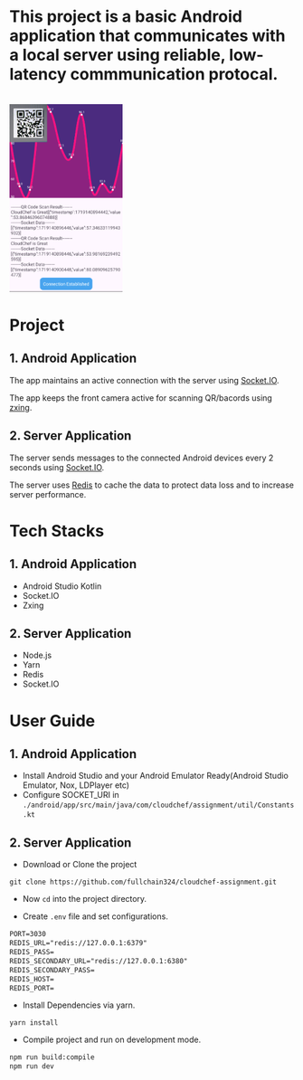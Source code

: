 
<h1>This project is a basic Android application that communicates with a local server using <strong>reliable</strong>, <strong>low-latency</strong> commmunication protocal.</h1>

<br/><img src="images/screenshot.png" width="200"><br/>

# Project
## 1. Android Application
The app maintains an active connection with the server using [Socket.IO](https://socket.io/).

The app keeps the front camera active for scanning QR/bacords using [zxing](https://zxing.org/).

## 2. Server Application
The server sends messages to the connected Android devices every 2 seconds using [Socket.IO](https://socket.io/).

The server uses [Redis](https://redis.io/) to cache the data to protect data loss and to increase server performance.

# Tech Stacks
## 1. Android Application
- Android Studio Kotlin
- Socket.IO
- Zxing

## 2. Server Application
- Node.js
- Yarn
- Redis
- Socket.IO

# User Guide
## 1. Android Application
- Install Android Studio and your Android Emulator Ready(Android Studio Emulator, Nox, LDPlayer etc)
- Configure SOCKET_URI in `./android/app/src/main/java/com/cloudchef/assignment/util/Constants.kt`

## 2. Server Application
 - Download or Clone the project

 ```
 git clone https://github.com/fullchain324/cloudchef-assignment.git
 ```
 - Now `cd` into the project directory.

 - Create `.env` file and set configurations.
 ```
 PORT=3030
 REDIS_URL="redis://127.0.0.1:6379"
 REDIS_PASS=
 REDIS_SECONDARY_URL="redis://127.0.0.1:6380"
 REDIS_SECONDARY_PASS=
 REDIS_HOST=
 REDIS_PORT=
 ```
 - Install Dependencies via yarn.
 ```
 yarn install
 ```
 - Compile project and run on development mode.
 ```
 npm run build:compile
 npm run dev
 ```


